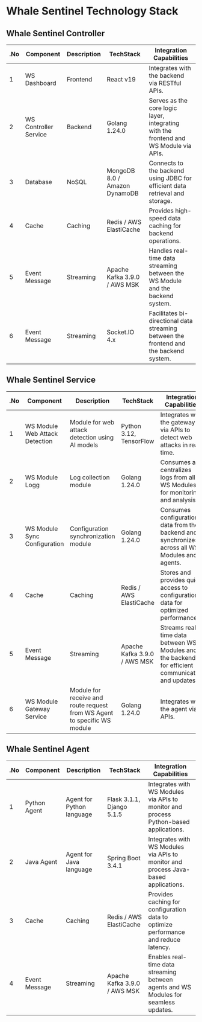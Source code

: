 # Whale Sentinel Technology Stack

## Whale Sentinel Controller

| .No | Component               | Description      | TechStack                              | Integration Capabilities                                                                |
|-----|-------------------------|------------------|----------------------------------------|-----------------------------------------------------------------------------------------|
| 1   | WS Dashboard            | Frontend         | React v19                              | Integrates with the backend via RESTful APIs.                                           |
| 2   | WS Controller Service   | Backend          | Golang 1.24.0                          | Serves as the core logic layer, integrating with the frontend and WS Module via APIs.   |
| 3   | Database                | NoSQL            | MongoDB 8.0 / Amazon DynamoDB          | Connects to the backend using JDBC for efficient data retrieval and storage.            |
| 4   | Cache                   | Caching          | Redis / AWS ElastiCache                | Provides high-speed data caching for backend operations.                                |
| 5   | Event Message           | Streaming        | Apache Kafka 3.9.0 / AWS MSK           | Handles real-time data streaming between the WS Module and the backend system.          |
| 6   | Event Message           | Streaming        | Socket.IO 4.x                          | Facilitates bi-directional data streaming between the frontend and the backend system.  |


## Whale Sentinel Service 

| .No | Component                       | Description             | TechStack                | Integration Capabilities                                                                            |
|-----|---------------------------------|-------------------------|--------------------------|----------------------------------------------------------------------------------------------------|
| 1   | WS Module Web Attack Detection  | Module for web attack detection using AI models | Python 3.12, TensorFlow   | Integrates with the gateway via APIs to detect web attacks in real-time.                             |
| 2   | WS Module Logg                  | Log collection module   | Golang 1.24.0            | Consumes and centralizes logs from all WS Modules for monitoring and analysis.                     |
| 3   | WS Module Sync Configuration    | Configuration synchronization module | Golang 1.24.0            | Consumes configuration data from the backend and synchronizes it across all WS Modules and agents. |
| 4   | Cache                           | Caching                 | Redis / AWS ElastiCache  | Stores and provides quick access to configuration data for optimized performance.                  |
| 5   | Event Message                   | Streaming               | Apache Kafka 3.9.0 / AWS MSK | Streams real-time data between WS Modules and the backend for efficient communication and updates. |
| 6   | WS Module Gateway Service       | Module for receive and route request from WS Agent to specific WS module | Golang 1.24.0 | Integrates with the agent via APIs. |


## Whale Sentinel Agent 

| .No | Component               | Description                  | TechStack                              | Integration Capabilities                                                                |
|-----|-------------------------|------------------------------|----------------------------------------|-----------------------------------------------------------------------------------------|
| 1   | Python Agent            | Agent for Python language    | Flask 3.1.1, Django 5.1.5             | Integrates with WS Modules via APIs to monitor and process Python-based applications.   |
| 2   | Java Agent              | Agent for Java language      | Spring Boot 3.4.1                      | Integrates with WS Modules via APIs to monitor and process Java-based applications.     |
| 3   | Cache                   | Caching                      | Redis / AWS ElastiCache                | Provides caching for configuration data to optimize performance and reduce latency.     |
| 4   | Event Message           | Streaming                    | Apache Kafka 3.9.0 / AWS MSK           | Enables real-time data streaming between agents and WS Modules for seamless updates.    |


